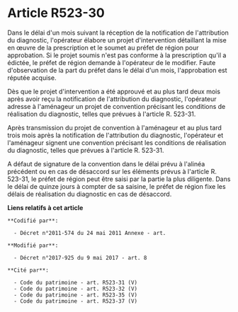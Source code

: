 # Article R523-30

Dans le délai d'un mois suivant la réception de la notification de l'attribution du diagnostic, l'opérateur élabore un projet
d'intervention détaillant la mise en œuvre de la prescription et le soumet au préfet de région pour approbation. Si le projet
soumis n'est pas conforme à la prescription qu'il a édictée, le préfet de région demande à l'opérateur de le modifier. Faute
d'observation de la part du préfet dans le délai d'un mois, l'approbation est réputée acquise.

Dès que le projet d'intervention a été approuvé et au plus tard deux mois après avoir reçu la notification de l'attribution
du diagnostic, l'opérateur adresse à l'aménageur un projet de convention précisant les conditions de réalisation du
diagnostic, telles que prévues à l'article R. 523-31.

Après transmission du projet de convention à l'aménageur et au plus tard trois mois après la notification de l'attribution du
diagnostic, l'opérateur et l'aménageur signent une convention précisant les conditions de réalisation du diagnostic, telles
que prévues à l'article R. 523-31.

A défaut de signature de la convention dans le délai prévu à l'alinéa précédent ou en cas de désaccord sur les éléments
prévus à l'article R. 523-31, le préfet de région peut être saisi par la partie la plus diligente. Dans le délai de quinze
jours à compter de sa saisine, le préfet de région fixe les délais de réalisation du diagnostic en cas de désaccord.

**Liens relatifs à cet article**

	**Codifié par**:

	  - Décret n°2011-574 du 24 mai 2011 Annexe - art.

	**Modifié par**:

	  - Décret n°2017-925 du 9 mai 2017 - art. 8

	**Cité par**:

	  - Code du patrimoine - art. R523-31 (V)
	  - Code du patrimoine - art. R523-32 (V)
	  - Code du patrimoine - art. R523-35 (V)
	  - Code du patrimoine - art. R523-37 (V)
